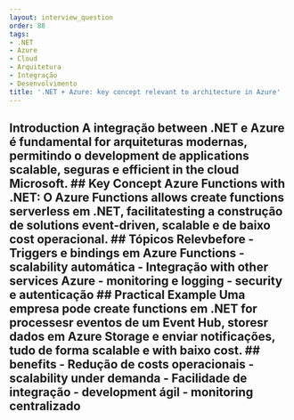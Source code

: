 ```yaml
---
layout: interview_question
order: 88
tags:
- .NET
- Azure
- Cloud
- Arquitetura
- Integração
- Desenvolvimento
title: '.NET + Azure: key concept relevant to architecture in Azure'
---
```


## Introduction A integração between .NET e Azure é fundamental for arquiteturas modernas, permitindo o development de applications scalable, seguras e efficient in the cloud Microsoft. ## Key Concept **Azure Functions with .NET**: O Azure Functions allows create functions serverless em .NET, facilitatesting a construção de solutions event-driven, scalable e de baixo cost operacional. ## Tópicos Relevbefore - Triggers e bindings em Azure Functions - scalability automática - Integração with other services Azure - monitoring e logging - security e autenticação ## Practical Example Uma empresa pode create functions em .NET for processesr eventos de um Event Hub, storesr dados em Azure Storage e enviar notificações, tudo de forma scalable e with baixo cost. ## benefits - Redução de costs operacionais - scalability under demanda - Facilidade de integração - development ágil - monitoring centralizado